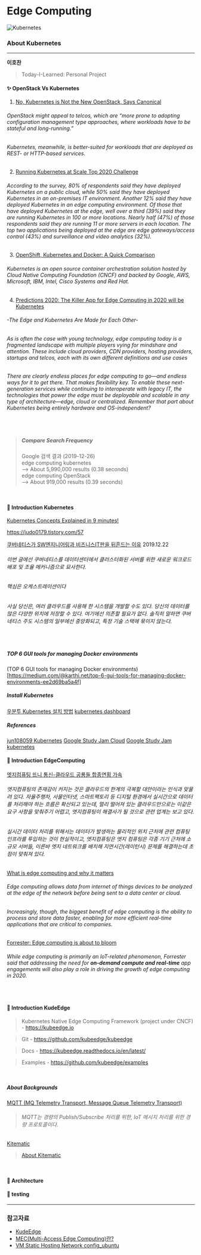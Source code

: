 # Edge Computing
![Kubernetes](https://img.shields.io/badge/Kubernetes-KubeEdge-blue?logo=Kubernetes)
### About Kubernetes
***
**이호찬**    
> Today-I-Learned: Personal Project    


#### ✨ OpenStack Vs Kubernetes
1. [No, Kubernetes is Not the New OpenStack, Says Canonical](https://containerjournal.com/topics/container-ecosystems/no-kubernetes-is-not-the-new-openstack-says-canonical/)

###### OpenStack might appeal to telcos, which are “more prone to adopting configuration management type approaches, where workloads have to be stateful and long-running.”

###### Kubernetes, meanwhile, is better-suited for workloads that are deployed as REST- or HTTP-based services.
   
2. [Running Kubernetes at Scale Top 2020 Challenge](https://containerjournal.com/topics/container-management/running-kubernetes-at-scale-top-2020-challenge/)

###### According to the survey, 80% of respondents said they have deployed Kubernetes on a public cloud, while 50% said they have deployed Kubernetes in an on-premises IT environment. Another 12% said they have deployed Kubernetes in an edge computing environment. Of those that have deployed Kubernetes at the edge, well over a third (39%) said they are running Kubernetes in 100 or more locations. Nearly half (47%) of those respondents said they are running 11 or more servers in each location. The top two applications being deployed at the edge are edge gateways/access control (43%) and surveillance and video analytics (32%).
   
3. [OpenShift, Kubernetes and Docker: A Quick Comparison](https://containerjournal.com/topics/container-ecosystems/openshift-kubernetes-and-docker-a-quick-comparison/)

###### Kubernetes is an open source container orchestration solution hosted by Cloud Native Computing Foundation (CNCF) and backed by Google, AWS, Microsoft, IBM, Intel, Cisco Systems and Red Hat.
   
4. [Predictions 2020: The Killer App for Edge Computing in 2020 will be Kubernetes](https://containerjournal.com/topics/container-ecosystems/predictions-2020-the-killer-app-for-edge-computing-in-2020-will-be-kubernetes/)

###### -The Edge and Kubernetes Are Made for Each Other-

###### As is often the case with young technology, edge computing today is a fragmented landscape with multiple players vying for mindshare and attention. These include cloud providers, CDN providers, hosting providers, startups and telcos, each with its own different definitions and use cases

###### There are clearly endless places for edge computing to go—and endless ways for it to get there. That makes flexibility key. To enable these next-generation services while continuing to interoperate with legacy IT, the technologies that power the edge must be deployable and scalable in any type of architecture—edge, cloud or centralized. Remember that part about Kubernetes being entirely hardware and OS-independent?
</br>

>##### Compare Search Frequency  
>Google 검색 결과 (2019-12-26)  
>edge computing kubernetes  
>--> About 5,990,000 results (0.38 seconds)  
>edge computing OpenStack  
>--> About 919,000 results (0.39 seconds)  

</br>

#### 📖 Introduction Kubernetes

[Kubernetes Concepts Explained in 9 minutes!](https://www.youtube.com/watch?v=QJ4fODH6DXI&feature=emb_logo)

https://judo0179.tistory.com/57

[쿠버네티스가 SW엔지니어링과 비즈니스IT판을 뒤흔드는 이유](https://techit.kr/view/?no=20191222102610)
2019.12.22

###### 이번 글에선 쿠버네티스를 데이터센터에서 클러스터화된 서버를 위한 새로운 워크로드 배포 및 조율 메커니즘으로 묘사한다.

###### 핵심은 오케스트레이션이다

###### 사실 당신은, 여러 클라우드를 사용해 한 시스템을 개발할 수도 있다. 당신의 데이터를 많은 다양한 위치에 저장할 수 있다. 여기에선 의존할 필요가 없다. 솔직히 말하면 쿠버네티스 주도 시스템의 일부에선 중앙화되고, 특정 기술 스택에 묶이지 않는다.
</br>

##### TOP 6 GUI tools for managing Docker environments
(TOP 6 GUI tools for managing Docker environments)[https://medium.com/@karthi.net/top-6-gui-tools-for-managing-docker-environments-ee2d69ba5a4f]

##### Install Kubernetes
[우분투 Kubernetes 설치 방법](https://www.edureka.co/blog/install-kubernetes-on-ubuntu)
[kubernetes dashboard](https://github.com/kubernetes/dashboard)

##### References
[jun108059 Kubernetes](https://github.com/jun108059/til/tree/master/kubernetes)
[Google Study Jam Cloud](https://docs.google.com/presentation/d/1FVHcAkjbiOWt7wozXfVl8Da9m9NgHSeZ85PznVKIo0w/edit?fbclid=IwAR1prUc5bIhqR28l3JnsHC1Kb7yANySbX80kx9gxzghDWPexihhy3m72bMg#slide=id.g52674f410c_0_13)
[Google Study Jam kubernetes](https://drive.google.com/file/d/11RBTPOtJ1IArI2aR5hZXqSZlpoQ3D5J7/view?fbclid=IwAR252kC3jBiVpqkfrIm45lVxxZFSmYA5WOYh0jsCjJhLo1UfVPwVRV-ed8Q)
</br>

#### 📖 Introduction EdgeComputing

[엣지컴퓨팅 뜨니 통신-클라우드 공룡들 합종연횡 가속](https://www.bloter.net/archives/365415)

###### 엣지컴퓨팅의 존재감이 커지는 것은 클라우드의 한계의 극복할 대안이라는 인식과 맞물려 있다.  자율주행차, 사물인터넷, 스마트팩토리 등 디지털 환경에서 실시간으로 데이터를 처리해야 하는 흐름은 확산되고 있는데, 멀리 떨어져 있는 클라우드만으로는 이같은 요구 사항을 맞춰주기 어렵고, 엣지컴퓨팅이 해결사가 될 것으로 관련 업계는 보고 있다.

###### 실시간 데이터 처리를 위해서는 데이터가 발생하는 물리적인 위치 근처에 관련 컴퓨팅 인프라를 투입하는 것이 현실적이고, 엣지컴퓨팅은 엣지 컴퓨팅은 각종 기기 근처에 소규모 서버들, 이른바 엣지 네트워크를 배치해 지연시간(레이턴시) 문제를 해결하는데 초점이 맞춰져 있다.

[What is edge computing and why it matters](https://www.networkworld.com/article/3224893/what-is-edge-computing-and-how-it-s-changing-the-network.html)

###### Edge computing allows data from internet of things devices to be analyzed at the edge of the network before being sent to a data center or cloud.

###### Increasingly, though, the biggest benefit of edge computing is the ability to process and store data faster, enabling for more efficient real-time applications that are critical to companies.

[Forrester: Edge computing is about to bloom](https://www.networkworld.com/article/3451532/forrester-edge-computing-is-about-to-bloom.html)

###### While edge computing is primarily an IoT-related phenomenon, Forrester said that addressing the need for <Strong>on-demand compute and real-time</Strong> app engagements will also play a role in driving the growth of edge computing in 2020.
</br>

#### 📖 Introduction KudeEdge
>Kubernetes Native Edge Computing Framework (project under CNCF) - https://kubeedge.io

>Git - https://github.com/kubeedge/kubeedge

>Docs - https://kubeedge.readthedocs.io/en/latest/

>Examples - https://github.com/kubeedge/examples

</br>

##### About Backgrounds

[MQTT (MQ Telemetry Transport, Message Queue Telemetry Transport)](https://sarc.io/index.php/miscellaneous/916-mqtt-mq-telemetry-transport-message-queue-telemetry-transport)

> ###### MQTT는 경량의 Publish/Subscribe 처리를 위한, IoT 메시지 처리를 위한 경량 프로토콜이다.

[Kitematic](https://kitematic.com/)
> [About Kitematic](https://jhhwang4195.tistory.com/109)

</br>

#### 📂 Architecture    

#### 👨‍ testing     


***
### 참고자료

* [KudeEdge](https://kubeedge.io/en/)
* [MEC(Multi-Access Edge Computing)란?](https://www.juniper.net/kr/kr/products-services/what-is/multi-access-edge-computing/)
* [VM Static Hosting Network config_ubuntu](https://blog.hkwon.me/virtualbox-hoseuteu-jeonyong-eodaebteo-seoljeong-2/)